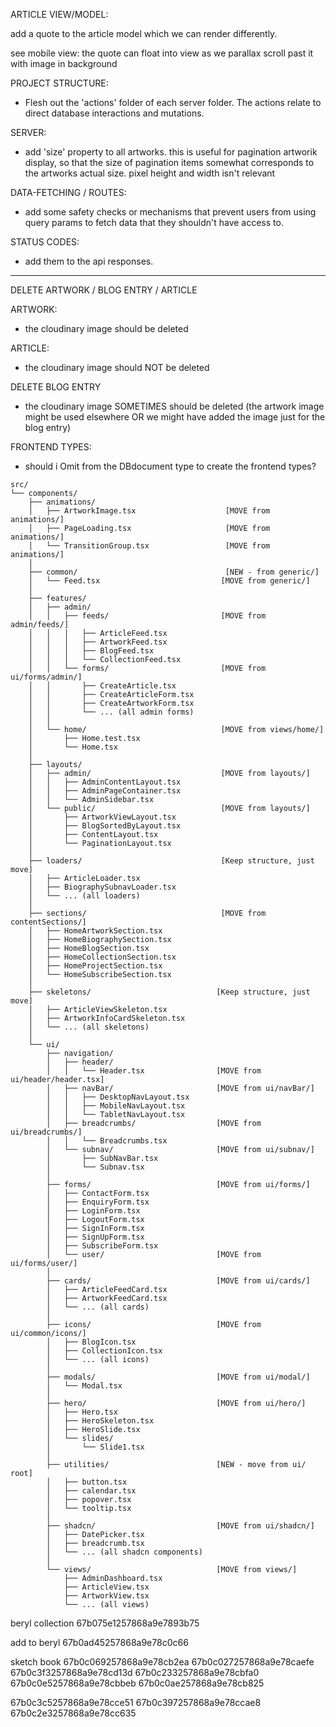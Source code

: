 ARTICLE VIEW/MODEL:

add a quote to the article model which we can render differently.

see mobile view: the quote can float into view as we parallax scroll past it with image in background

PROJECT STRUCTURE:

- Flesh out the 'actions' folder of each server folder. The actions relate to direct database interactions and mutations.

SERVER:

- add 'size' property to all artworks. this is useful for pagination artworik display, so that the size of pagination items somewhat corresponds to the artworks actual size. pixel height and width isn't relevant

DATA-FETCHING / ROUTES:

- add some safety checks or mechanisms that prevent users from using query params to fetch data that they shouldn't have access to.

STATUS CODES:

- add them to the api responses.

---

DELETE ARTWORK / BLOG ENTRY / ARTICLE

<!-- * different outcomes required for each -->

ARTWORK:

- the cloudinary image should be deleted

ARTICLE:

- the cloudinary image should NOT be deleted

DELETE BLOG ENTRY

<!-- ! factors to consider ! -->

- the cloudinary image SOMETIMES should be deleted
(the artwork image might be used elsewhere OR we might have added the image just for the blog entry)
<!-- ? solution ? : use objectIds of artwork instead of url. this might require that artwork has a kv pair of isArtwork, to differentiate between assets that feature on app but not in collections/artwork searches -->

FRONTEND TYPES:

- should i Omit from the DBdocument type to create the frontend types?

```
src/
└── components/
    ├── animations/
    │   ├── ArtworkImage.tsx                    [MOVE from animations/]
    │   ├── PageLoading.tsx                     [MOVE from animations/]
    │   └── TransitionGroup.tsx                 [MOVE from animations/]
    │
    ├── common/                                 [NEW - from generic/]
    │   └── Feed.tsx                           [MOVE from generic/]
    │
    ├── features/
    │   ├── admin/
    │   │   ├── feeds/                         [MOVE from admin/feeds/]
    │   │   │   ├── ArticleFeed.tsx
    │   │   │   ├── ArtworkFeed.tsx
    │   │   │   ├── BlogFeed.tsx
    │   │   │   └── CollectionFeed.tsx
    │   │   └── forms/                         [MOVE from ui/forms/admin/]
    │   │       ├── CreateArticle.tsx
    │   │       ├── CreateArticleForm.tsx
    │   │       ├── CreateArtworkForm.tsx
    │   │       └── ... (all admin forms)
    │   │
    │   └── home/                              [MOVE from views/home/]
    │       ├── Home.test.tsx
    │       └── Home.tsx
    │
    ├── layouts/
    │   ├── admin/                             [MOVE from layouts/]
    │   │   ├── AdminContentLayout.tsx
    │   │   ├── AdminPageContainer.tsx
    │   │   └── AdminSidebar.tsx
    │   └── public/                            [MOVE from layouts/]
    │       ├── ArtworkViewLayout.tsx
    │       ├── BlogSortedByLayout.tsx
    │       ├── ContentLayout.tsx
    │       └── PaginationLayout.tsx
    │
    ├── loaders/                               [Keep structure, just move]
    │   ├── ArticleLoader.tsx
    │   ├── BiographySubnavLoader.tsx
    │   └── ... (all loaders)
    │
    ├── sections/                              [MOVE from contentSections/]
    │   ├── HomeArtworkSection.tsx
    │   ├── HomeBiographySection.tsx
    │   ├── HomeBlogSection.tsx
    │   ├── HomeCollectionSection.tsx
    │   ├── HomeProjectSection.tsx
    │   └── HomeSubscribeSection.tsx
    │
    ├── skeletons/                            [Keep structure, just move]
    │   ├── ArticleViewSkeleton.tsx
    │   ├── ArtworkInfoCardSkeleton.tsx
    │   └── ... (all skeletons)
    │
    └── ui/
        ├── navigation/
        │   ├── header/
        │   │   └── Header.tsx                [MOVE from ui/header/header.tsx]
        │   ├── navBar/                       [MOVE from ui/navBar/]
        │   │   ├── DesktopNavLayout.tsx
        │   │   ├── MobileNavLayout.tsx
        │   │   └── TabletNavLayout.tsx
        │   ├── breadcrumbs/                  [MOVE from ui/breadcrumbs/]
        │   │   └── Breadcrumbs.tsx
        │   └── subnav/                       [MOVE from ui/subnav/]
        │       ├── SubNavBar.tsx
        │       └── Subnav.tsx
        │
        ├── forms/                            [MOVE from ui/forms/]
        │   ├── ContactForm.tsx
        │   ├── EnquiryForm.tsx
        │   ├── LoginForm.tsx
        │   ├── LogoutForm.tsx
        │   ├── SignInForm.tsx
        │   ├── SignUpForm.tsx
        │   ├── SubscribeForm.tsx
        │   └── user/                         [MOVE from ui/forms/user/]
        │
        ├── cards/                            [MOVE from ui/cards/]
        │   ├── ArticleFeedCard.tsx
        │   ├── ArtworkFeedCard.tsx
        │   └── ... (all cards)
        │
        ├── icons/                            [MOVE from ui/common/icons/]
        │   ├── BlogIcon.tsx
        │   ├── CollectionIcon.tsx
        │   └── ... (all icons)
        │
        ├── modals/                           [MOVE from ui/modal/]
        │   └── Modal.tsx
        │
        ├── hero/                             [MOVE from ui/hero/]
        │   ├── Hero.tsx
        │   ├── HeroSkeleton.tsx
        │   ├── HeroSlide.tsx
        │   └── slides/
        │       └── Slide1.tsx
        │
        ├── utilities/                        [NEW - move from ui/ root]
        │   ├── button.tsx
        │   ├── calendar.tsx
        │   ├── popover.tsx
        │   └── tooltip.tsx
        │
        ├── shadcn/                           [MOVE from ui/shadcn/]
        │   ├── DatePicker.tsx
        │   ├── breadcrumb.tsx
        │   └── ... (all shadcn components)
        │
        └── views/                            [MOVE from views/]
            ├── AdminDashboard.tsx
            ├── ArticleView.tsx
            ├── ArtworkView.tsx
            └── ... (all views)
```

beryl collection
67b075e1257868a9e7893b75

add to beryl
67b0ad45257868a9e78c0c66

sketch book
67b0c069257868a9e78cb2ea
67b0c027257868a9e78caefe
67b0c3f3257868a9e78cd13d
67b0c233257868a9e78cbfa0
67b0c0e5257868a9e78cbbeb
67b0c0ae257868a9e78cb825

67b0c3c5257868a9e78cce51
67b0c397257868a9e78ccae8
67b0c2e3257868a9e78cc635
